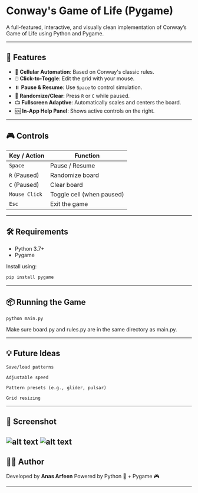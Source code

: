 # Conway's Game of Life (Pygame)

A full-featured, interactive, and visually clean implementation of Conway’s Game of Life using Python and Pygame.

---

## 🔮 Features

- 🧠 **Cellular Automation**: Based on Conway's classic rules.
- 🖱️ **Click-to-Toggle**: Edit the grid with your mouse.
- ⏸️ **Pause & Resume**: Use `Space` to control simulation.
- 🎲 **Randomize/Clear**: Press `R` or `C` while paused.
- 📺 **Fullscreen Adaptive**: Automatically scales and centers the board.
- 🆘 **In-App Help Panel**: Shows active controls on the right.

---

## 🎮 Controls

| Key / Action   | Function                  |
|----------------|---------------------------|
| `Space`        | Pause / Resume            |
| `R` (Paused)   | Randomize board           |
| `C` (Paused)   | Clear board               |
| `Mouse Click`  | Toggle cell (when paused) |
| `Esc`          | Exit the game             |

---

## 🛠️ Requirements

- Python 3.7+
- Pygame

Install using:

```bash
pip install pygame
```
---
## 📦 Running the Game

```python main.py```

Make sure board.py and rules.py are in the same directory as main.py.

---
## 💡 Future Ideas

    Save/load patterns

    Adjustable speed

    Pattern presets (e.g., glider, pulsar)

    Grid resizing
---
## 📸 Screenshot
![alt text](scrn1.png)
![alt text](scrn2.png)
---

## 👨‍💻 Author

Developed by **Anas Arfeen**
Powered by Python 🐍 + Pygame 🎮


---
